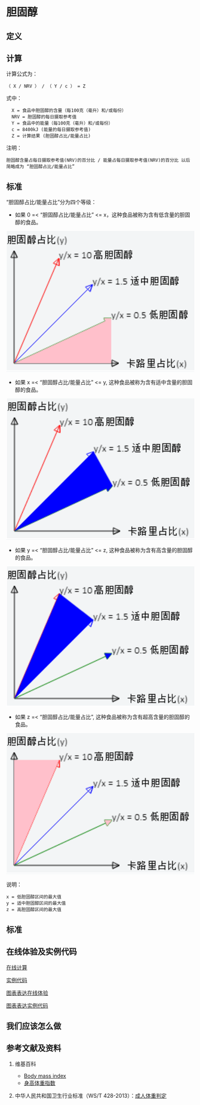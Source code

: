 # 胆固醇

## 定义

## 计算

计算公式为： 

	（ X / NRV ） / （ Y / c ） = Z

式中： 

	  X = 食品中胆固醇的含量（每100克（毫升）和/或每份）	  
      NRV = 胆固醇的每日摄取参考值
	  Y = 食品中的能量（每100克（毫升）和/或每份）
	  c = 8400kJ (能量的每日摄取参考值)
	  Z = 计算结果 (胆固醇占比/能量占比)

注明：

	胆固醇含量占每日摄取参考值(NRV)的百分比 / 能量占每日摄取参考值(NRV)的百分比 以后简略成为 “胆固醇占比/能量占比”	

## 标准

“胆固醇占比/能量占比”分为四个等级：

- 如果 0 =< “胆固醇占比/能量占比” <= x，这种食品被称为含有低含量的胆固醇的食品。

![食品的算法](/images/食品的分析算法/胆固醇/食品的分析算法-算法-低胆固醇区间.png)

- 如果 x =< “胆固醇占比/能量占比” <= y, 这种食品被称为含有适中含量的胆固醇的食品。

![食品的算法](/images/食品的分析算法/胆固醇/食品的分析算法-算法-适中胆固醇区间.png)

- 如果 y =< “胆固醇占比/能量占比” <= z, 这种食品被称为含有高含量的胆固醇的食品。

![食品的算法](/images/食品的分析算法/胆固醇/食品的分析算法-算法-高胆固醇区间.png)

- 如果 z =< “胆固醇占比/能量占比”, 这种食品被称为含有超高含量的胆固醇的食品。

![食品的算法](/images/食品的分析算法/胆固醇/食品的分析算法-算法-超高胆固醇区间.png)


说明：

	x = 低胆固醇区间的最大值
	y = 适中胆固醇区间的最大值
	z = 高胆固醇区间的最大值


## 标准

## 在线体验及实例代码

[在线计算](https://jsfiddle.net/quanbinn/zbs8ey56/)

[实例代码](https://github.com/quanbinn/Basic-Health-Knowledge-We-Need-To-Learn/tree/master/code/%E9%A3%9F%E5%93%81%E7%9A%84%E5%88%86%E6%9E%90%E7%AE%97%E6%B3%95/%E8%83%86%E5%9B%BA%E9%86%87)

[图表表达在线体验](https://jsfiddle.net/quanbinn/jb82ydgz/)

[图表表达实例代码](https://github.com/quanbinn/Basic-Health-Knowledge-We-Need-To-Learn/tree/master/code/%E9%99%84%E5%BD%95-%E5%9B%BE%E8%A1%A8%E8%A1%A8%E8%BE%BE/%E9%A3%9F%E5%93%81%E7%9A%84%E5%88%86%E6%9E%90%E7%AE%97%E6%B3%95/%E8%83%86%E5%9B%BA%E9%86%87)

## 我们应该怎么做

## 参考文献及资料

1. 维基百科
	- [Body mass index](https://en.wikipedia.org/wiki/Body_mass_index)
	- [身高体重指数](https://zh.wikipedia.org/wiki/%E8%BA%AB%E9%AB%98%E9%AB%94%E9%87%8D%E6%8C%87%E6%95%B8)

2. 中华人民共和国卫生行业标准（WS/T 428-2013）：[成人体重判定](http://www.moh.gov.cn/ewebeditor/uploadfile/2013/08/20130808135715967.pdf)

